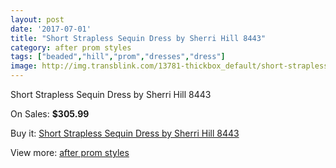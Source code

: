 ```yaml
---
layout: post
date: '2017-07-01'
title: "Short Strapless Sequin Dress by Sherri Hill 8443"
category: after prom styles
tags: ["beaded","hill","prom","dresses","dress"]
image: http://img.transblink.com/13781-thickbox_default/short-strapless-sequin-dress-by-sherri-hill-8443.jpg
---
```

Short Strapless Sequin Dress by Sherri Hill 8443

On Sales: **$305.99**
<a href="https://www.transblink.com/en/after-prom-styles/4415-short-strapless-sequin-dress-by-sherri-hill-8443.html"><amp-img layout="responsive" width="600" height="600" src="//img.transblink.com/13781-thickbox_default/short-strapless-sequin-dress-by-sherri-hill-8443.jpg" alt="Short Strapless Sequin Dress by Sherri Hill 8443 0" /></a>
<a href="https://www.transblink.com/en/after-prom-styles/4415-short-strapless-sequin-dress-by-sherri-hill-8443.html"><amp-img layout="responsive" width="600" height="600" src="//img.transblink.com/13785-thickbox_default/short-strapless-sequin-dress-by-sherri-hill-8443.jpg" alt="Short Strapless Sequin Dress by Sherri Hill 8443 1" /></a>
<a href="https://www.transblink.com/en/after-prom-styles/4415-short-strapless-sequin-dress-by-sherri-hill-8443.html"><amp-img layout="responsive" width="600" height="600" src="//img.transblink.com/13784-thickbox_default/short-strapless-sequin-dress-by-sherri-hill-8443.jpg" alt="Short Strapless Sequin Dress by Sherri Hill 8443 2" /></a>
<a href="https://www.transblink.com/en/after-prom-styles/4415-short-strapless-sequin-dress-by-sherri-hill-8443.html"><amp-img layout="responsive" width="600" height="600" src="//img.transblink.com/13783-thickbox_default/short-strapless-sequin-dress-by-sherri-hill-8443.jpg" alt="Short Strapless Sequin Dress by Sherri Hill 8443 3" /></a>
<a href="https://www.transblink.com/en/after-prom-styles/4415-short-strapless-sequin-dress-by-sherri-hill-8443.html"><amp-img layout="responsive" width="600" height="600" src="//img.transblink.com/13782-thickbox_default/short-strapless-sequin-dress-by-sherri-hill-8443.jpg" alt="Short Strapless Sequin Dress by Sherri Hill 8443 4" /></a>

Buy it: [Short Strapless Sequin Dress by Sherri Hill 8443](https://www.transblink.com/en/after-prom-styles/4415-short-strapless-sequin-dress-by-sherri-hill-8443.html "Short Strapless Sequin Dress by Sherri Hill 8443")

View more: [after prom styles](https://www.transblink.com/en/55-after-prom-styles "after prom styles")